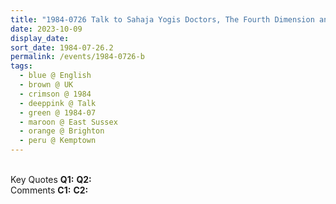 ```yaml
---
title: "1984-0726 Talk to Sahaja Yogis Doctors, The Fourth Dimension and the Parasympathetic, Kemptown, Brighton, East Sussex, UK"
date: 2023-10-09
display_date: 
sort_date: 1984-07-26.2
permalink: /events/1984-0726-b
tags:
  - blue @ English
  - brown @ UK
  - crimson @ 1984
  - deeppink @ Talk
  - green @ 1984-07
  - maroon @ East Sussex
  - orange @ Brighton
  - peru @ Kemptown
---
```


<br>

<wave-list>
  <list-title color="DarkSeaGreen" width="55">Key Quotes</list-title>
  <list-item color="BlanchedAlmond" width="280"><b>Q1:</b> <i></i></list-item>
  <list-item color="Lavender" width="280"><b>Q2:</b> <i></i></list-item>
</wave-list>

<br>

<wave-list>
  <list-title color="DarkSeaGreen" width="55">Comments</list-title>
  <list-item color="BlanchedAlmond" width="280"><b>C1:</b> <i></i></list-item>
  <list-item color="Lavender" width="280"><b>C2:</b> <i></i></list-item>
</wave-list>